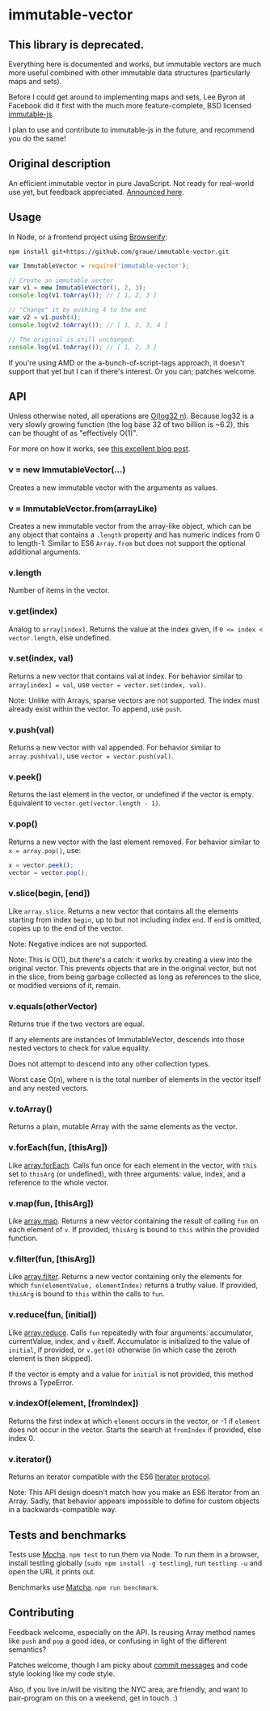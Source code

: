 # immutable-vector

## This library is deprecated.

Everything here is documented and works, but immutable vectors are
much more useful combined with other immutable data structures
(particularly maps and sets).

Before I could get around to implementing maps and sets, Lee Byron at
Facebook did it first with the much more feature-complete, BSD
licensed [immutable-js](https://github.com/facebook/immutable-js).

I plan to use and contribute to immutable-js in the future, and
recommend you do the same!

## Original description

An efficient immutable vector in pure JavaScript. Not ready for
real-world use yet, but feedback appreciated. [Announced
here](https://scott.mn/2014/03/24/implementing_immutable_vectors_javascript/).


## Usage

In Node, or a frontend project using
[Browserify](http://browserify.org):

`npm install git+https://github.com/graue/immutable-vector.git`

~~~.js
var ImmutableVector = require('immutable-vector');

// Create an immutable vector
var v1 = new ImmutableVector(1, 2, 3);
console.log(v1.toArray()); // [ 1, 2, 3 ]

// "Change" it by pushing 4 to the end
var v2 = v1.push(4);
console.log(v2.toArray()); // [ 1, 2, 3, 4 ]

// The original is still unchanged:
console.log(v1.toArray()); // [ 1, 2, 3 ]
~~~

If you're using AMD or the a-bunch-of-script-tags approach, it doesn't
support that yet but I can if there's interest. Or you can; patches
welcome.


## API

Unless otherwise noted, all operations are [O(log32
n)](https://en.wikipedia.org/wiki/Big_O_notation). Because log32 is a
very slowly growing function (the log base 32 of two billion is ~6.2),
this can be thought of as "effectively O(1)".

For more on how it works, see [this excellent blog
post](http://hypirion.com/musings/understanding-persistent-vector-pt-1).

### v = new ImmutableVector(...)

Creates a new immutable vector with the arguments as values.

### v = ImmutableVector.from(arrayLike)

Creates a new immutable vector from the array-like object, which can
be any object that contains a `.length` property and has numeric
indices from 0 to length-1. Similar to ES6 `Array.from` but does not
support the optional additional arguments.

### v.length

Number of items in the vector.

### v.get(index)

Analog to `array[index]`. Returns the value at the index given, if `0
<= index < vector.length`, else undefined.

### v.set(index, val)

Returns a new vector that contains val at index. For behavior similar
to `array[index] = val`, use `vector = vector.set(index, val)`.

Note: Unlike with Arrays, sparse vectors are not supported. The index
must already exist within the vector. To append, use `push`.

### v.push(val)

Returns a new vector with val appended. For behavior similar to
`array.push(val)`, use `vector = vector.push(val)`.

### v.peek()

Returns the last element in the vector, or undefined if the vector is
empty. Equivalent to `vector.get(vector.length - 1)`.

### v.pop()

Returns a new vector with the last element removed. For behavior
similar to `x = array.pop()`, use:

~~~.js
x = vector.peek();
vector = vector.pop();
~~~

### v.slice(begin, [end])

Like `array.slice`. Returns a new vector that contains all the
elements starting from index `begin`, up to but not including index
`end`. If `end` is omitted, copies up to the end of the vector.

Note: Negative indices are not supported.

Note: This is O(1), but there's a catch: it works by creating a view
into the original vector. This prevents objects that are in the
original vector, but not in the slice, from being garbage collected as
long as references to the slice, or modified versions of it, remain.

### v.equals(otherVector)

Returns true if the two vectors are equal.

If any elements are instances of ImmutableVector, descends into those
nested vectors to check for value equality.

Does not attempt to descend into any other collection types.

Worst case O(n), where n is the total number of elements in the vector
itself and any nested vectors.

### v.toArray()

Returns a plain, mutable Array with the same elements as the vector.

### v.forEach(fun, [thisArg])

Like
[array.forEach](https://developer.mozilla.org/en-US/docs/Web/JavaScript/Reference/Global_Objects/Array/forEach).
Calls fun once for each element in the vector, with `this` set to
`thisArg` (or undefined), with three arguments: value, index, and a
reference to the whole vector.

### v.map(fun, [thisArg])

Like
[array.map](https://developer.mozilla.org/en-US/docs/Web/JavaScript/Reference/Global_Objects/Array/map).
Returns a new vector containing the result of calling `fun` on each
element of `v`. If provided, `thisArg` is bound to `this` within the
provided function.

### v.filter(fun, [thisArg])

Like
[array.filter](https://developer.mozilla.org/en-US/docs/Web/JavaScript/Reference/Global_Objects/Array/filter).
Returns a new vector containing only the elements for which
`fun(elementValue, elementIndex)` returns a truthy value. If provided,
`thisArg` is bound to `this` within the calls to `fun`.

### v.reduce(fun, [initial])

Like
[array.reduce](https://developer.mozilla.org/en-US/docs/Web/JavaScript/Reference/Global_Objects/Array/Reduce).
Calls `fun` repeatedly with four arguments: accumulator, currentValue,
index, and `v` itself. Accumulator is initialized to the value of
`initial`, if provided, or `v.get(0)` otherwise (in which case the
zeroth element is then skipped).

If the vector is empty and a value for `initial` is not provided, this
method throws a TypeError.

### v.indexOf(element, [fromIndex])

Returns the first index at which `element` occurs in the vector, or -1
if `element` does not occur in the vector. Starts the search at
`fromIndex` if provided, else index 0.

### v.iterator()

Returns an iterator compatible with the ES6 [Iterator
protocol](https://developer.mozilla.org/en-US/docs/Web/JavaScript/Guide/The_Iterator_protocol).

Note: This API design doesn't match how you make an ES6 Iterator from
an Array. Sadly, that behavior appears impossible to define for custom
objects in a backwards-compatible way.


## Tests and benchmarks

Tests use [Mocha](http://visionmedia.github.io/mocha/). `npm test` to
run them via Node. To run them in a browser, install testling globally
(`sudo npm install -g testling`), run `testling -u` and open the URL
it prints out.

Benchmarks use [Matcha](https://github.com/logicalparadox/matcha).
`npm run benchmark`.


## Contributing

Feedback welcome, especially on the API. Is reusing Array method names
like `push` and `pop` a good idea, or confusing in light of the
different semantics?

Patches welcome, though I am picky about [commit
messages](http://tbaggery.com/2008/04/19/a-note-about-git-commit-messages.html)
and code style looking like my code style.

Also, if you live in/will be visiting the NYC area, are friendly, and
want to pair-program on this on a weekend, get in touch. :)
